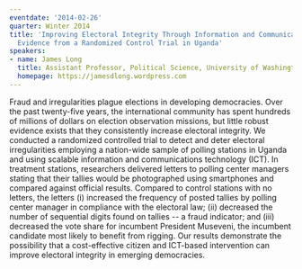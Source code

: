 ```yaml
---
eventdate: '2014-02-26'
quarter: Winter 2014
title: 'Improving Electoral Integrity Through Information and Communications Technology:
  Evidence from a Randomized Control Trial in Uganda'
speakers:
- name: James Long
  title: Assistant Professor, Political Science, University of Washington
  homepage: https://jamesdlong.wordpress.com
---
```

Fraud and irregularities plague elections in developing democracies. Over the past twenty-five years, the international community has spent hundreds of millions of dollars on election observation missions, but little robust evidence exists that they consistently increase electoral integrity. We conducted a randomized controlled trial to detect and deter electoral irregularities employing a nation-wide sample of polling stations in Uganda and using scalable information and communications technology (ICT). In treatment stations, researchers delivered letters to polling center managers stating that their tallies would be photographed using smartphones and compared against official results. Compared to control stations with no letters, the letters (i) increased the frequency of posted tallies by polling center manager in compliance with the electoral law; (ii) decreased the number of sequential digits found on tallies -- a fraud indicator; and (iii) decreased the vote share for incumbent President Museveni, the incumbent candidate most likely to benefit from rigging. Our results demonstrate the possibility that a cost-effective citizen and ICT-based intervention can improve electoral integrity in emerging democracies.